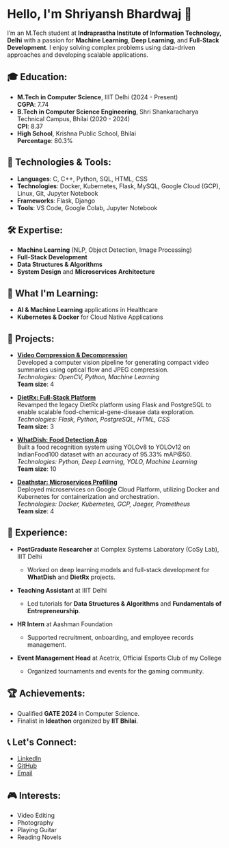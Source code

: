 # Hello, I'm Shriyansh Bhardwaj 👋
I’m an M.Tech student at **Indraprastha Institute of Information Technology, Delhi** with a passion for **Machine Learning**, **Deep Learning**, and **Full-Stack Development**. I enjoy solving complex problems using data-driven approaches and developing scalable applications.

## 🎓 Education:
- **M.Tech in Computer Science**, IIIT Delhi (2024 - Present)  
  **CGPA**: 7.74
- **B.Tech in Computer Science Engineering**, Shri Shankaracharya Technical Campus, Bhilai (2020 - 2024)  
  **CPI**: 8.37
- **High School**, Krishna Public School, Bhilai  
  **Percentage**: 80.3%

## 🔧 Technologies & Tools:
- **Languages**: C, C++, Python, SQL, HTML, CSS
- **Technologies**: Docker, Kubernetes, Flask, MySQL, Google Cloud (GCP), Linux, Git, Jupyter Notebook
- **Frameworks**: Flask, Django
- **Tools**: VS Code, Google Colab, Jupyter Notebook

## 🛠️ Expertise:
- **Machine Learning** (NLP, Object Detection, Image Processing)
- **Full-Stack Development**
- **Data Structures & Algorithms**
- **System Design** and **Microservices Architecture**

## 🌱 What I'm Learning:
- **AI & Machine Learning** applications in Healthcare
- **Kubernetes & Docker** for Cloud Native Applications
## 🚀 Projects:
- **[Video Compression & Decompression]([https://github.com/shriyansh16bhardwaj/video-compression](https://github.com/shriyansh16bhardwaj/Video-compression-using-classical-Machine-Learning))**  
  Developed a computer vision pipeline for generating compact video summaries using optical flow and JPEG compression.  
  *Technologies: OpenCV, Python, Machine Learning*  
  **Team size**: 4

- **[DietRx: Full-Stack Platform](https://github.com/avikalp24022/grs_proj_social_network)**  
  Revamped the legacy DietRx platform using Flask and PostgreSQL to enable scalable food-chemical-gene-disease data exploration.  
  *Technologies: Flask, Python, PostgreSQL, HTML, CSS*  
  **Team size**: 3

- **[WhatDish: Food Detection App](https://github.com/shriyansh16bhardwaj/whatdish)**  
  Built a food recognition system using YOLOv8 to YOLOv12 on IndianFood100 dataset with an accuracy of 95.33% mAP@50.  
  *Technologies: Python, Deep Learning, YOLO, Machine Learning*  
  **Team size**: 10

- **[Deathstar: Microservices Profiling](https://github.com/shriyansh16bhardwaj/deathstar)**  
  Deployed microservices on Google Cloud Platform, utilizing Docker and Kubernetes for containerization and orchestration.  
  *Technologies: Docker, Kubernetes, GCP, Jaeger, Prometheus*  
  **Team size**: 4

## 💼 Experience:
- **PostGraduate Researcher** at Complex Systems Laboratory (CoSy Lab), IIIT Delhi
  - Worked on deep learning models and full-stack development for **WhatDish** and **DietRx** projects.
  
- **Teaching Assistant** at IIIT Delhi
  - Led tutorials for **Data Structures & Algorithms** and **Fundamentals of Entrepreneurship**.

- **HR Intern** at Aashman Foundation
  - Supported recruitment, onboarding, and employee records management.

- **Event Management Head** at Acetrix, Official Esports Club of my College
  - Organized tournaments and events for the gaming community.

## 🏆 Achievements:
- Qualified **GATE 2024** in Computer Science.
- Finalist in **Ideathon** organized by **IIT Bhilai**.

## 📞 Let's Connect:
- [LinkedIn](https://www.linkedin.com/in/shriyanshbhardwaj)
- [GitHub](https://github.com/shriyansh16bhardwaj)
- [Email](mailto:shriyansh24090@iiitd.ac.in)

## 🎮 Interests:
- Video Editing
- Photography
- Playing Guitar
- Reading Novels
